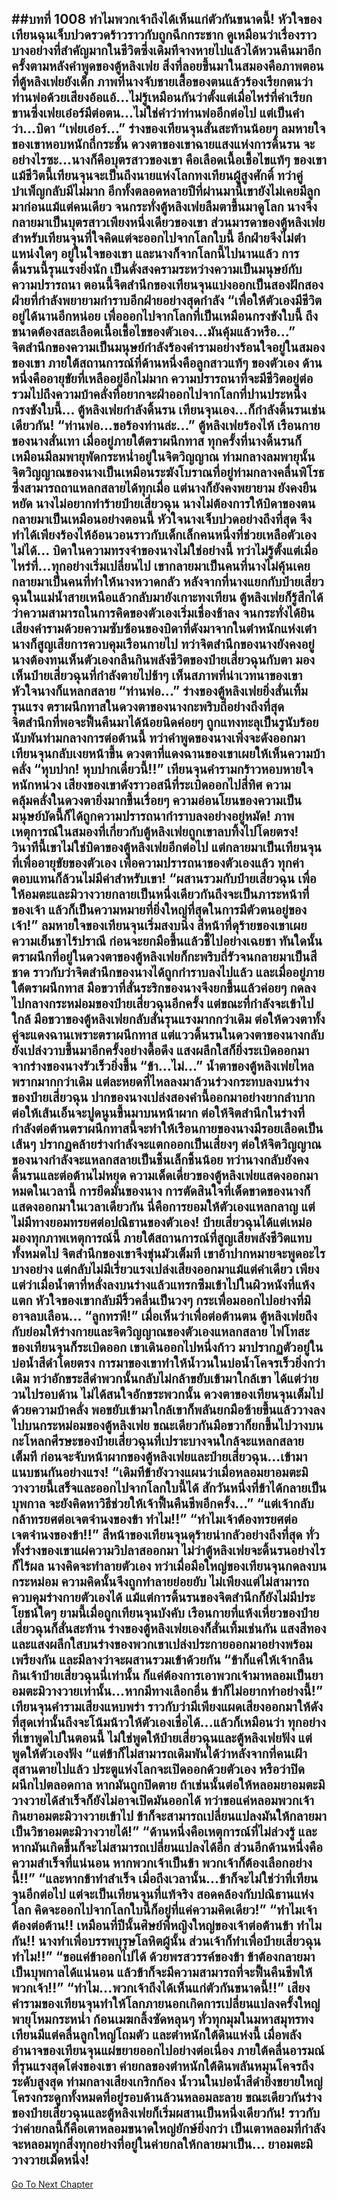 ##บทที่ 1008 ทำไมพวกเจ้าถึงได้เห็นแก่ตัวกันขนาดนี้!
หัวใจของเทียนฉุนเจ็บปวดรวดร้าวราวกับถูกฉีกกระชาก ดูเหมือนว่าเรื่องราวบางอย่างที่สำคัญมากในชีวิตซึ่งเดิมทีจางหายไปแล้วได้หวนคืนมาอีกครั้งตามหลังคำพูดของตู้หลิงเฟย
สิ่งที่ลอยขึ้นมาในสมองคือภาพตอนที่ตู้หลิงเฟยยังเด็ก ภาพที่นางจับชายเสื้อของตนแล้วร้องเรียกตนว่าท่านพ่อด้วยเสียงอ้อแอ้...ไม่รู้เหมือนกันว่าตั้งแต่เมื่อไหร่ที่คำเรียกขานซึ่งเฟยเอ๋อร์มีต่อตน...ไม่ใช่คำว่าท่านพ่ออีกต่อไป แต่เป็นคำว่า...บิดา
“เฟยเอ๋อร์...” ร่างของเทียนจุนสั่นสะท้านน้อยๆ ลมหายใจของเขาหอบหนักถี่กระชั้น ดวงตาของเขาฉายแสงแห่งการดิ้นรน
จะอย่างไรซะ...นางก็คือบุตรสาวของเขา คือเลือดเนื้อเชื้อไขแท้ๆ ของเขา
แม้ชีวิตนี้เทียนจุนจะเป็นถึงนายแห่งโลกทงเทียนผู้สูงศักดิ์ ทว่าคู่บำเพ็ญกลับมีไม่มาก อีกทั้งตลอดหลายปีที่ผ่านมานี้เขายังไม่เคยมีลูกมาก่อนแม้แต่คนเดียว จนกระทั่งตู้หลิงเฟยลืมตาขึ้นมาดูโลก นางจึงกลายมาเป็นบุตรสาวเพียงหนึ่งเดียวของเขา
ส่วนมารดาของตู้หลิงเฟย สำหรับเทียนจุนที่ใจคิดแต่จะออกไปจากโลกใบนี้ อีกฝ่ายจึงไม่ตำแหน่งใดๆ อยู่ในใจของเขา และนางก็จากโลกนี้ไปนานแล้ว
การดิ้นรนนี้รุนแรงยิ่งนัก เป็นดั่งสงครามระหว่างความเป็นมนุษย์กับความปรารถนา ตอนนี้จิตสำนึกของเทียนจุนแบ่งออกเป็นสองฝักสองฝ่ายที่กำลังพยายามกำราบอีกฝ่ายอย่างสุดกำลัง
“เพื่อให้ตัวเองมีชีวิตอยู่ได้นานอีกหน่อย เพื่อออกไปจากโลกที่เป็นเหมือนกรงขังใบนี้ ถึงขนาดต้องสละเลือดเนื้อเชื้อไขของตัวเอง...มันคุ้มแล้วหรือ...” จิตสำนึกของความเป็นมนุษย์กำลังร้องคำรามอย่างร้อนใจอยู่ในสมองของเขา
ภายใต้สถานการณ์ที่ด้านหนึ่งคือลูกสาวแท้ๆ ของตัวเอง ด้านหนึ่งคืออายุขัยที่เหลืออยู่อีกไม่มาก ความปรารถนาที่จะมีชีวิตอยู่ต่อรวมไปถึงความบ้าคลั่งที่อยากจะฝ่าออกไปจากโลกที่ปานประหนึ่งกรงขังใบนี้...
ตู้หลิงเฟยกำลังดิ้นรน เทียนจุนเอง...ก็กำลังดิ้นรนเช่นเดียวกัน!
“ท่านพ่อ...ขอร้องท่านล่ะ...” ตู้หลิงเฟยร้องไห้ เรือนกายของนางสั่นเทา เมื่ออยู่ภายใต้ตราผนึกทาส ทุกครั้งที่นางดิ้นรนก็เหมือนมีลมพายุพัดกระหน่ำอยู่ในจิตวิญญาณ ท่ามกลางลมพายุนั้น จิตวิญญาณของนางเป็นเหมือนระฆังโบราณที่อยู่ท่ามกลางคลื่นพิโรธซึ่งสามารถถาแหลกสลายได้ทุกเมื่อ
แต่นางก็ยังคงพยายาม ยังคงยืนหยัด นางไม่อยากทำร้ายป๋ายเสี่ยวฉุน นางไม่ต้องการให้บิดาของตนกลายมาเป็นเหมือนอย่างตอนนี้ หัวใจนางเจ็บปวดอย่างถึงที่สุด จึงทำได้เพียงร้องไห้อ้อนวอนราวกับเด็กเล็กคนหนึ่งที่ช่วยเหลือตัวเองไม่ได้...
บิดาในความทรงจำของนางไม่ใช่อย่างนี้ ทว่าไม่รู้ตั้งแต่เมื่อไหร่ที่...ทุกอย่างเริ่มเปลี่ยนไป เขากลายมาเป็นคนที่นางไม่คุ้นเคย กลายมาเป็นคนที่ทำให้นางหวาดกลัว
หลังจากที่นางแยกกับป๋ายเสี่ยวฉุนในแม่น้ำสายเหนือแล้วกลับมายังเกาะทงเทียน ตู้หลิงเฟยก็รู้สึกได้ว่าความสามารถในการคิดของตัวเองเริ่มเชื่องช้าลง จนกระทั่งได้ยินเสียงคำรามด้วยความซับซ้อนของบิดาที่ดังมาจากในตำหนักแห่งเต๋า นางก็สูญเสียการควบคุมเรือนกายไป ทว่าจิตสำนึกของนางยังคงอยู่ นางต้องทนเห็นตัวเองกลืนกินพลังชีวิตของป๋ายเสี่ยวฉุนกับตา มองเห็นป๋ายเสี่ยวฉุนที่กำลังตายไปช้าๆ เห็นสภาพที่น่าเวทนาของเขา หัวใจนางก็แหลกสลาย
“ท่านพ่อ...” ร่างของตู้หลิงเฟยยิ่งสั่นเทิ้มรุนแรง ตราผนึกทาสในดวงตาของนางกะพริบถี่อย่างถึงที่สุด จิตสำนึกที่พอจะฟื้นคืนมาได้น้อยนิดค่อยๆ ถูกแทงทะลุเป็นรูนับร้อยนับพันท่ามกลางการต่อต้านนี้ ทว่าคำพูดของนางเพิ่งจะดังออกมา เทียนจุนกลับเงยหน้าขึ้น ดวงตาที่แดงฉานของเขาเผยให้เห็นความบ้าคลั่ง
“หุบปาก! หุบปากเดี๋ยวนี้!!” เทียนจุนคำรามกร้าวหอบหายใจหนักหน่วง เสียงของเขาดังราวอสนีที่ระเบิดออกไปสี่ทิศ ความคลุ้มคลั่งในดวงตายิ่งมากขึ้นเรื่อยๆ ความอ่อนโยนของความเป็นมนุษย์บัดนี้ก็ได้ถูกความปรารถนากำราบลงอย่างอยู่หมัด!
ภาพเหตุการณ์ในสมองที่เกี่ยวกับตู้หลิงเฟยถูกเขาลบทิ้งไปโดยตรง!
วินาทีนี้เขาไม่ใช่บิดาของตู้หลิงเฟยอีกต่อไป แต่กลายมาเป็นเทียนจุนที่เพื่ออายุขัยของตัวเอง เพื่อความปรารถนาของตัวเองแล้ว ทุกค่าตอบแทนก็ล้วนไม่มีค่าสำหรับเขา!
“ผสานรวมกับป๋ายเสี่ยวฉุน เพื่อให้อมตะและมิวางวายกลายเป็นหนึ่งเดียวกันถึงจะเป็นภาระหน้าที่ของเจ้า แล้วก็เป็นความหมายที่ยิ่งใหญ่ที่สุดในการมีตัวตนอยู่ของเจ้า!” ลมหายใจของเทียนจุนเริ่มสงบนิ่ง สีหน้าที่ดุร้ายของเขาเผยความเย็นชาไร้ปราณี ก่อนจะยกมือขึ้นแล้วชี้ไปอย่างเฉยชา
ทันใดนั้นตราผนึกที่อยู่ในดวงตาของตู้หลิงเฟยก็กะพริบถี่รัวจนกลายมาเป็นสีชาด ราวกับว่าจิตสำนึกของนางได้ถูกกำราบลงไปแล้ว และเมื่ออยู่ภายใต้ตราผนึกทาส มือขวาที่สั่นระริกของนางจึงยกขึ้นแล้วค่อยๆ กดลงไปกลางกระหม่อมของป๋ายเสี่ยวฉุนอีกครั้ง
แต่ขณะที่กำลังจะเข้าไปใกล้ มือขวาของตู้หลิงเฟยกลับสั่นรุนแรงมากกว่าเดิม ต่อให้ดวงตาทั้งคู่จะแดงฉานเพราะตราผนึกทาส แต่แววดิ้นรนในดวงตาของนางกลับยังเปล่งวาบขึ้นมาอีกครั้งอย่างดื้อดึง แสงผลึกใสก็ยิ่งระเบิดออกมาจากร่างของนางรัวเร็วยิ่งขึ้น
“ข้า...ไม่...” น้ำตาของตู้หลิงเฟยไหลพรากมากกว่าเดิม แต่ละหยดที่ไหลลงมาล้วนร่วงกระทบลงบนร่างของป๋ายเสี่ยวฉุน ปากของนางเปล่งสองคำนี้ออกมาอย่างยากลำบาก ต่อให้เส้นเอ็นจะปูดนูนขึ้นมาบนหน้าผาก ต่อให้จิตสำนึกในร่างที่กำลังต่อต้านตราผนึกทาสนี้จะทำให้เรือนกายของนางมีรอยเลือดเป็นเส้นๆ ปรากฏคล้ายร่างกำลังจะแตกออกเป็นเสี่ยงๆ ต่อให้จิตวิญญาณของนางกำลังจะแหลกสลายเป็นชิ้นเล็กชิ้นน้อย ทว่านางกลับยังคงดิ้นรนและต่อต้านไม่หยุด
ความเด็ดเดี่ยวของตู้หลิงเฟยแสดงออกมาหมดในเวลานี้ การยึดมั่นของนาง การตัดสินใจที่เด็ดขาดของนางก็แสดงออกมาในเวลาเดียวกัน นี่คือการยอมให้ตัวเองแหลกลาญ แต่ไม่มีทางยอมทรยศต่อปณิธานของตัวเอง!
ป๋ายเสี่ยวฉุนได้แต่เหม่อมองทุกภาพเหตุการณ์นี้ ภายใต้สถานการณ์ที่สูญเสียพลังชีวิตแทบทั้งหมดไป จิตสำนึกของเขาจึงขุ่นมัวเต็มที เขาอ้าปากหมายจะพูดอะไรบางอย่าง แต่กลับไม่มีเรี่ยวแรงเปล่งเสียงออกมาแม้แต่คำเดียว
เพียงแต่ว่าเมื่อน้ำตาที่หลั่งลงบนร่างแล้วแทรกซึมเข้าไปในผิวหนังที่แห้งแตก หัวใจของเขากลับมีริ้วคลื่นเป็นวงๆ กระเพื่อมออกไปอย่างที่มิอาจลบเลือน...
“ลูกทรพี!” เมื่อเห็นว่าเพื่อต่อต้านตน ตู้หลิงเฟยถึงกับย่อมให้ร่างกายและจิตวิญญาณของตัวเองแหลกสลาย ไฟโทสะของเทียนจุนก็ระเบิดออก เขาเดินออกไปหนึ่งก้าว มาปรากฏตัวอยู่ในบ่อน้ำสีดำโดยตรง
การมาของเขาทำให้น้ำวนในบ่อน้ำโคจรเร็วยิ่งกว่าเดิม ทว่าอักขระสีดำพวกนั้นกลับไม่กล้าขยับเข้ามาใกล้เขา ได้แต่ว่ายวนไปรอบด้าน
ไม่ได้สนใจอักขระพวกนั้น ดวงตาของเทียนจุนเต็มไปด้วยความบ้าคลั่ง พอขยับเข้ามาใกล้เขาก็พลันยกมือซ้ายขึ้นแล้ววางลงไปบนกระหม่อมของตู้หลิงเฟย ขณะเดียวกันมือขวาก็ยกขึ้นไปวางบนกะโหลกศีรษะของป๋ายเสี่ยวฉุนที่เปราะบางจนใกล้จะแหลกสลายเต็มที
ก่อนจะจับหน้าผากของตู้หลิงเฟยและป๋ายเสี่ยวฉุน...เข้ามาแนบชนกันอย่างแรง!
“เดิมทีข้ายังวางแผนว่าเมื่อหลอมยาอมตะมิวางวายนี้เสร็จและออกไปจากโลกใบนี้ได้ สักวันหนึ่งที่ข้าได้กลายเป็นบุพกาล จะยังคิดหาวิธีช่วยให้เจ้าฟื้นคืนชีพอีกครั้ง...”
“แต่เจ้ากลับกล้าทรยศต่อเจตจำนงของข้า ทำไม!!”
“ทำไมเจ้าต้องทรยศต่อเจตจำนงของข้า!!”
สีหน้าของเทียนจุนดุร้ายน่ากลัวอย่างถึงที่สุด ทั่วทั้งร่างของเขาแผ่ความวิปลาสออกมา ไม่ว่าตู้หลิงเฟยจะดิ้นรนอย่างไรก็ไร้ผล นางคิดจะทำลายตัวเอง ทว่าเมื่อมือใหญ่ของเทียนจุนกดลงบนกระหม่อม ความคิดนั้นจึงถูกทำลายย่อยยับ ไม่เพียงแต่ไม่สามารถควบคุมร่างกายตัวเองได้ แม้แต่การดิ้นรนของจิตสำนึกก็ยังไม่มีประโยชน์ใดๆ
ยามนี้เมื่อถูกเทียนจุนบังคับ เรือนกายที่แห้งเหี่ยวของป๋ายเสี่ยวฉุนก็สั่นสะท้าน ร่างของตู้หลิงเฟยเองก็สั่นเทิ้มเช่นกัน แสงสีทองและแสงผลึกใสบนร่างของพวกเขาเปล่งประกายออกมาอย่างพร้อมเพรียงกัน และมีลางว่าจะผสานรวมเข้าด้วยกัน
“ข้าก็แค่ให้เจ้ากลืนกินเจ้าป๋ายเสี่ยวฉุนนี่เท่านั้น ก็แค่ต้องการเอาพวกเจ้ามาหลอมเป็นยาอมตะมิวางวายเท่านั้น...หากมีทางเลือกอื่น ข้าก็ไม่อยากทำอย่างนี้!” เทียนจุนคำรามเสียงแหบพร่า ราวกับว่ามีเพียงแผดเสียงออกมาให้ดังที่สุดเท่านั้นถึงจะโน้มน้าวให้ตัวเองเชื่อได้...แล้วก็เหมือนว่า ทุกอย่างที่เขาพูดไปในตอนนี้ ไม่ใช่พูดให้ป๋ายเสี่ยวฉุนและตู้หลิงเฟยฟัง แต่พูดให้ตัวเองฟัง
“แต่ข้าก็ไม่สามารถเดิมพันได้ว่าหลังจากที่คนเฝ้าสุสานตายไปแล้ว ประตูแห่งโลกจะเปิดออกด้วยตัวเอง หรือว่าปิดผนึกไปตลอดกาล หากมันถูกปิดตาย ถ้าเช่นนั้นต่อให้หลอมยาอมตะมิวางวายได้สำเร็จก็ยังไม่อาจเปิดมันออกได้ ทว่าขอแค่หลอมพวกเจ้า กินยาอมตะมิวางวายเข้าไป ข้าก็จะสามารถเปลี่ยนแปลงมันให้กลายมาเป็นวิชาอมตะมิวางวายได้!”
“ด้านหนึ่งคือเหตุการณ์ที่ไม่ล่วงรู้ และหากมันเกิดขึ้นก็จะไม่สามารถเปลี่ยนแปลงได้อีก ส่วนอีกด้านหนึ่งคือความสำเร็จที่แน่นอน หากพวกเจ้าเป็นข้า พวกเจ้าก็ต้องเลือกอย่างนี้!!”
“และหากข้าทำสำเร็จ เมื่อถึงเวลานั้น...ข้าก็จะไม่ใช่ว่าที่เทียนจุนอีกต่อไป แต่จะเป็นเทียนจุนที่แท้จริง สอดคล้องกับปณิธานแห่งโลก คิดจะออกไปจากโลกใบนี้ก็อยู่ที่แค่ความคิดเดียว!”
“ทำไมเจ้าต้องต่อต้าน!! เหมือนที่ปีนั้นศิษย์พี่หญิงใหญ่ของเจ้าต่อต้านข้า ทำไมกัน!! นางทำเพื่อบรรพบุรุษโลหิตผู้นั้น ส่วนเจ้าก็ทำเพื่อป๋ายเสี่ยวฉุน ทำไม!!”
“ขอแค่ข้าออกไปได้ ด้วยพรสวรรค์ของข้า ข้าต้องกลายมาเป็นบุพกาลได้แน่นอน แล้วข้าก็จะมีความสามารถที่จะฟื้นคืนชีพให้พวกเจ้า!!”
“ทำไม...พวกเจ้าถึงได้เห็นแก่ตัวกันขนาดนี้!!” เสียงคำรามของเทียนจุนทำให้โลกภายนอกเกิดการเปลี่ยนแปลงครั้งใหญ่ พายุโหมกระหน่ำ ก้อนเมฆกลิ้งซัดหลุนๆ ทั่วทุกมุมในมหาสมุทรทงเทียนมีแต่คลื่นลูกใหญ่โถมตัว
และตำหนักใต้ดินแห่งนี้ เมื่อพลังอำนาจของเทียนจุนแผ่ขยายออกไปอย่างต่อเนื่อง ภายใต้คลื่นอารมณ์ที่รุนแรงสุดโต่งของเขา ค่ายกลของตำหนักใต้ดินพลันหมุนโคจรถึงระดับสูงสุด ท่ามกลางเสียงเกริกก้อง น้ำวนในบ่อน้ำสีดำยิ่งขยายใหญ่ โครงกระดูกทั้งหมดที่อยู่รอบด้านล้วนหลอมละลาย ขณะเดียวกันร่างของป๋ายเสี่ยวฉุนและตู้หลิงเฟยก็เริ่มผสานเป็นหนึ่งเดียวกัน!
ราวกับว่าค่ายกลนี้ก็คือเตาหลอมขนาดใหญ่ยักษ์ยิ่งกว่า เป็นเตาหลอมที่กำลังจะหลอมทุกสิ่งทุกอย่างที่อยู่ในค่ายกลให้กลายมาเป็น...
ยาอมตะมิวางวายเม็ดหนึ่ง!
------






[Go To Next Chapter]( ./155.md)